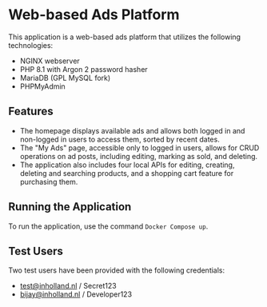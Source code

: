 # Web-based Ads Platform

This application is a web-based ads platform that utilizes the following technologies:
- NGINX webserver
- PHP 8.1 with Argon 2 password hasher 
- MariaDB (GPL MySQL fork)
- PHPMyAdmin

## Features
- The homepage displays available ads and allows both logged in and non-logged in users to access them, sorted by recent dates. 
- The "My Ads" page, accessible only to logged in users, allows for CRUD operations on ad posts, including editing, marking as sold, and deleting. 
- The application also includes four local APIs for editing, creating, deleting and searching products, and a shopping cart feature for purchasing them. 

## Running the Application
To run the application, use the command `Docker Compose up`.

## Test Users
Two test users have been provided with the following credentials:
- test@inholland.nl / Secret123
- bijay@inholland.nl / Developer123
